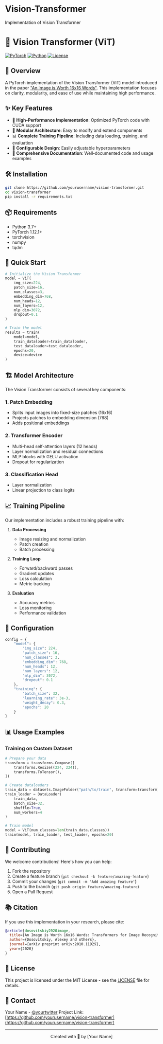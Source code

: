 # Vision-Transformer
Implementation of Vision Transformer
# 🔮 Vision Transformer (ViT)

[![PyTorch](https://img.shields.io/badge/PyTorch-%23EE4C2C.svg?style=for-the-badge&logo=PyTorch&logoColor=white)](https://pytorch.org/)
[![Python](https://img.shields.io/badge/python-3.7+-blue.svg?style=for-the-badge&logo=python&logoColor=white)](https://www.python.org/)
[![License](https://img.shields.io/badge/license-MIT-green.svg?style=for-the-badge)](LICENSE)

## 📌 Overview

A PyTorch implementation of the Vision Transformer (ViT) model introduced in the paper ["An Image is Worth 16x16 Words"](https://arxiv.org/abs/2010.11929). This implementation focuses on clarity, modularity, and ease of use while maintaining high performance.

## ✨ Key Features

- 🚀 **High-Performance Implementation**: Optimized PyTorch code with CUDA support
- 🎯 **Modular Architecture**: Easy to modify and extend components
- 📊 **Complete Training Pipeline**: Including data loading, training, and evaluation
- 🔧 **Configurable Design**: Easily adjustable hyperparameters
- 📝 **Comprehensive Documentation**: Well-documented code and usage examples

## 🛠️ Installation

```bash
git clone https://github.com/yourusername/vision-transformer.git
cd vision-transformer
pip install -r requirements.txt
```

## 📦 Requirements

- Python 3.7+
- PyTorch 1.12.1+
- torchvision
- numpy
- tqdm

## 🚀 Quick Start

```python
# Initialize the Vision Transformer
model = ViT(
    img_size=224,
    patch_size=16,
    num_classes=3,
    embedding_dim=768,
    num_heads=12,
    num_layers=12,
    mlp_dim=3072,
    dropout=0.1
)

# Train the model
results = train(
    model=model,
    train_dataloader=train_dataloader,
    test_dataloader=test_dataloader,
    epochs=20,
    device=device
)
```

## 🏗️ Model Architecture

The Vision Transformer consists of several key components:

### 1. Patch Embedding
- Splits input images into fixed-size patches (16x16)
- Projects patches to embedding dimension (768)
- Adds positional embeddings

### 2. Transformer Encoder
- Multi-head self-attention layers (12 heads)
- Layer normalization and residual connections
- MLP blocks with GELU activation
- Dropout for regularization

### 3. Classification Head
- Layer normalization
- Linear projection to class logits

## 📈 Training Pipeline

Our implementation includes a robust training pipeline with:

1. **Data Processing**
   - Image resizing and normalization
   - Patch creation
   - Batch processing

2. **Training Loop**
   - Forward/backward passes
   - Gradient updates
   - Loss calculation
   - Metric tracking

3. **Evaluation**
   - Accuracy metrics
   - Loss monitoring
   - Performance validation

## 🔧 Configuration

```python
config = {
    "model": {
        "img_size": 224,
        "patch_size": 16,
        "num_classes": 3,
        "embedding_dim": 768,
        "num_heads": 12,
        "num_layers": 12,
        "mlp_dim": 3072,
        "dropout": 0.1
    },
    "training": {
        "batch_size": 32,
        "learning_rate": 3e-3,
        "weight_decay": 0.3,
        "epochs": 20
    }
}
```

## 📊 Usage Examples

### Training on Custom Dataset

```python
# Prepare your data
transform = transforms.Compose([
    transforms.Resize((224, 224)),
    transforms.ToTensor(),
])

# Create dataloaders
train_data = datasets.ImageFolder("path/to/train", transform=transform)
train_loader = DataLoader(
    train_data,
    batch_size=32,
    shuffle=True,
    num_workers=4
)

# Train model
model = ViT(num_classes=len(train_data.classes))
train(model, train_loader, test_loader, epochs=20)
```

## 🤝 Contributing

We welcome contributions! Here's how you can help:

1. Fork the repository
2. Create a feature branch (`git checkout -b feature/amazing-feature`)
3. Commit your changes (`git commit -m 'Add amazing feature'`)
4. Push to the branch (`git push origin feature/amazing-feature`)
5. Open a Pull Request

## 📚 Citation

If you use this implementation in your research, please cite:

```bibtex
@article{dosovitskiy2020image,
  title={An Image is Worth 16x16 Words: Transformers for Image Recognition at Scale},
  author={Dosovitskiy, Alexey and others},
  journal={arXiv preprint arXiv:2010.11929},
  year={2020}
}
```

## 📄 License

This project is licensed under the MIT License - see the [LICENSE](LICENSE) file for details.

## 📧 Contact

Your Name - [@yourtwitter](https://twitter.com/yourtwitter)
Project Link: [https://github.com/yourusername/vision-transformer](https://github.com/yourusername/vision-transformer)

---

<div align="center">
Created with 💙 by [Your Name]
</div>
